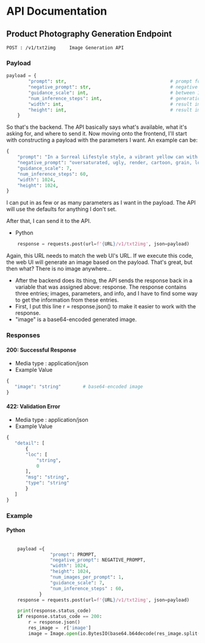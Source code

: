 # API Documentation

## Product Photography Generation Endpoint

```
POST : /v1/txt2img     Image Generation API
```

### Payload
```python
payload = {
        "prompt": str,                                      # prompt for image, Dtype: string
        "negative_prompt": str,                             # negative prompt for image, Dtype: string
        "guidance_scale": int,                              # between 1 and 30, suggested value: 18, Dtype: int
        "num_inference_steps": int,                         # generation step, between 1 and 150, suggested value: 60, Dtype: int
        "width": int,                                       # result image width, between 64 and 2048, suggested value: 1024, Dtype: int
        "height": int,                                      # result image height, between 64 and 2048, suggested value: 1024, Dtype: int
    }
```
 So that's the backend. The API basically says what's available, what it's asking for, and where to send it. Now moving onto the frontend, I'll start with constructing a payload with the parameters I want. An example can be:
```python
{
    "prompt": "In a Surreal Lifestyle style, a vibrant yellow can with an explosion of lemons around it is settled into a bed of artistic tools.",
    "negative_prompt": "oversaturated, ugly, render, cartoon, grain, low-res, kitsch, anime, painting, bad, disfigured",                       
    "guidance_scale": 7,                        
    "num_inference_steps": 60,                          
    "width": 1024,                          
    "height": 1024,   
}
```
I can put in as few or as many parameters as I want in the payload. The API will use the defaults for anything I don't set.

After that, I can send it to the API.
 - Python
```python
    response = requests.post(url=f'{URL}/v1/txt2img', json=payload)
```
Again, this URL needs to match the web UI's URL. If we execute this code, the web UI will generate an image based on the payload. That's great, but then what? There is no image anywhere...


 - After the backend does its thing, the API sends the response back in a variable that was assigned above: response. The response contains three entries; images, parameters, and info, and I have to find some way to get the information from these entries.
 - First, I put this line r = response.json() to make it easier to work with the response.
 - "image" is a base64-encoded generated image.

### Responses
 #### 200: Successful Response
  - Media type : application/json
  - Example Value
 ```python
 {
    "image": "string"        # base64-encoded image
 } 
 ```

  #### 422: Validation Error
  - Media type : application/json
  - Example Value
 ```python
{
    "detail": [
        {
        "loc": [
            "string",
            0
        ],
        "msg": "string",
        "type": "string"
        }
    ]
}
 ```

### Example

#### Python
```python
    
    payload ={
                "prompt": PROMPT,
                "negative_prompt": NEGATIVE_PROMPT,
                "width": 1024, 
                "height": 1024, 
                "num_images_per_prompt": 1, 
                "guidance_scale": 7,
                "num_inference_steps" : 60,
            }
    response = requests.post(url=f'{URL}/v1/txt2img', json=payload) 

    print(response.status_code)
    if response.status_code == 200:
        r = response.json()
        res_image =  r['image']
        image = Image.open(io.BytesIO(base64.b64decode(res_image.split(",",1)[0])))
```

